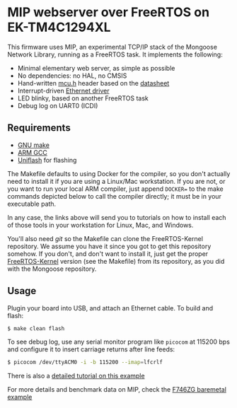 # MIP webserver over FreeRTOS on EK-TM4C1294XL

This firmware uses MIP, an experimental TCP/IP stack of the Mongoose Network Library, running as a FreeRTOS task.
It implements the following:

- Minimal elementary web server, as simple as possible
- No dependencies: no HAL, no CMSIS
- Hand-written [mcu.h](mcu.h) header based on the [datasheet](https://www.ti.com/lit/pdf/spms433)
- Interrupt-driven [Ethernet driver](../../../drivers/mip_driver_tm4c.c)
- LED blinky, based on another FreeRTOS task
- Debug log on UART0 (ICDI)

## Requirements

- [GNU make](http://mongoose.ws/tutorials/tools/#gnu-make)
- [ARM GCC](http://mongoose.ws/tutorials/tools/#arm-gcc)
- [Uniflash](https://mongoose.ws/tutorials/ti/ek-tm4c1294xl-baremetal/#build-and-run) for flashing

The Makefile defaults to using Docker for the compiler, so you don't actually need to install it if you are using a Linux/Mac workstation. If you are not, or you want to run your local ARM compiler, just append `DOCKER=` to the make commands depicted below to call the compiler directly; it must be in your executable path.

In any case, the links above will send you to tutorials on how to install each of those tools in your workstation for Linux, Mac, and Windows.

You'll also need _git_ so the Makefile can clone the FreeRTOS-Kernel repository. We assume you have it since you got to get this repository somehow. If you don't, and don't want to install it, just get the proper [FreeRTOS-Kernel](https://github.com/FreeRTOS/FreeRTOS-Kernel) version (see the Makefile) from its repository, as you did with the Mongoose repository.

## Usage

Plugin your board into USB, and attach an Ethernet cable.
To build and flash:

```sh
$ make clean flash
```

To see debug log, use any serial monitor program like `picocom` at 115200 bps and configure it to insert carriage returns after line feeds:

```sh
$ picocom /dev/ttyACM0 -i -b 115200 --imap=lfcrlf
```

There is also a [detailed tutorial on this example](https://mongoose.ws/tutorials/ti/ek-tm4c1294xl-freertos-mip/)

For more details and benchmark data on MIP, check the [F746ZG baremetal example](../../stm32/nucleo-f746zg-baremetal/)
